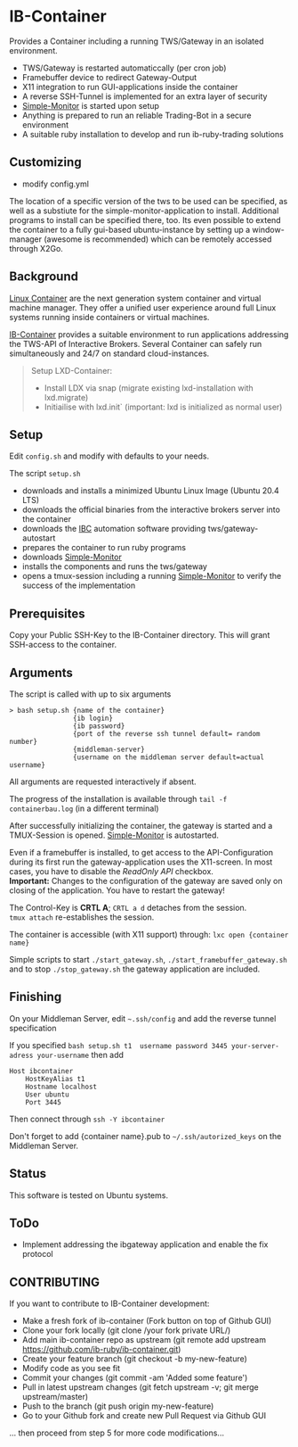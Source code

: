# IB-Container

Provides a Container including a running TWS/Gateway  in an isolated environment. 

* TWS/Gateway is restarted automaticcally (per cron job)
* Framebuffer device to redirect Gateway-Output
* X11 integration to run GUI-applications inside the container
* A reverse SSH-Tunnel is implemented for an extra layer of security
* [Simple-Monitor](https://github.com/ib-ruby/simple-monitor) is started upon setup
* Anything is prepared to run an reliable Trading-Bot in a secure environment
* A suitable ruby installation to develop and run ib-ruby-trading solutions

## Customizing
* modify config.yml

The location of a specific version of the tws to be used can be specified, as well as a substiute for the simple-monitor-application to install. Additional programs to install  can be specified there, too. Its even possible to extend the container to a fully gui-based ubuntu-instance by setting up a window-manager (awesome is recommended) which can be remotely accessed through X2Go. 

## Background

[Linux Container](https://linuxcontainers.org/)  are the next generation system container and virtual machine manager.
They offer a unified user experience around full Linux systems running inside containers or virtual machines.


[IB-Container](https://github.com/ib-ruby/ib-container) provides a suitable environment to run applications addressing 
the TWS-API of Interactive Brokers. Several Container can safely run simultaneously and 24/7 on standard cloud-instances. 

> Setup LXD-Container:
>  * Install LDX via snap  (migrate existing lxd-installation with lxd.migrate)
>  * Initiailise with lxd.init`  (important: lxd is initialized as normal user) 


## Setup

Edit `config.sh` and modify with defaults to your needs. 

The script `setup.sh` 
* downloads and installs a minimized Ubuntu Linux Image  (Ubuntu 20.4 LTS)
* downloads the official binaries from the interactive brokers server into the container
* downloads the [IBC](https://github.com/IbcAlpha/IBC) automation software providing  tws/gateway-autostart
* prepares the container to run ruby programs
* downloads [Simple-Monitor](https://github.com/ib-ruby/simple-monitor) 
* installs the components and runs the tws/gateway
* opens a tmux-session including a running [Simple-Monitor](https://github.com/ib-ruby/simple-monitor) to verify the success of the implementation

## Prerequisites

Copy your Public SSH-Key to the IB-Container directory. This will grant SSH-access to the container.


## Arguments

The script is called with up to six arguments

```
> bash setup.sh {name of the container}  
                {ib login}
                {ib password}
                {port of the reverse ssh tunnel default= random number}
                {middleman-server}
                {username on the middleman server default=actual username}

```
All arguments are requested interactively if absent.

The progress of the installation is available through `tail -f containerbau.log`  (in a different terminal)

After successfully initializing the container, the gateway is started  and a TMUX-Session 
is opened. [Simple-Monitor](https://github.com/ib-ruby/simple-monitor)  is autostarted.
 
Even if a framebuffer is installed, to get access to the API-Configuration during its first run the gateway-application uses the X11-screen.  In most cases, you have to disable the _ReadOnly API_ checkbox.  
**Important:** Changes to the configuration of the gateway are saved only  on  closing of the application. You have to restart the gateway!

The Control-Key is **CRTL A**;  `CRTL a d`  detaches from the session.  
`tmux attach` re-establishes the session.

The container is accessible (with X11 support)  through: `lxc open {container name}`

Simple scripts to start `./start_gateway.sh`, `./start_framebuffer_gateway.sh` and to stop `./stop_gateway.sh` the 
gateway application are included. 

## Finishing

On your Middleman Server, edit `~.ssh/config` and add the reverse tunnel specification

If you specified `bash setup.sh t1  username password 3445 your-server-adress your-username` then add
 
```
Host ibcontainer
    HostKeyAlias t1
    Hostname localhost
    User ubuntu
    Port 3445
``` 
Then connect through `ssh -Y ibcontainer`

Don't forget to add {container name}.pub to `~/.ssh/autorized_keys` on the Middleman Server. 


## Status

This  software is tested on Ubuntu systems. 

## ToDo

* Implement addressing the ibgateway  application and enable the fix protocol

## CONTRIBUTING

If you want to contribute to IB-Container development:

  *  Make a fresh fork of ib-container (Fork button on top of Github GUI)
  *  Clone your fork locally (git clone /your fork private URL/)
  *  Add main ib-container repo as upstream (git remote add upstream https://github.com/ib-ruby/ib-container.git)
  *  Create your feature branch (git checkout -b my-new-feature)
  *  Modify code as you see fit
  *  Commit your changes (git commit -am 'Added some feature')
  *  Pull in latest upstream changes (git fetch upstream -v; git merge upstream/master)
  *  Push to the branch (git push origin my-new-feature)
  *  Go to your Github fork and create new Pull Request via Github GUI

... then proceed from step 5 for more code modifications... 



